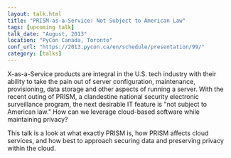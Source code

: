 ```yaml
---
layout: talk.html
title: "PRISM-as-a-Service: Not Subject to American Law"
tags: [upcoming talk]
talk_date: "August, 2013"
location: "PyCon Canada, Toronto"
conf_url: "https://2013.pycon.ca/en/schedule/presentation/99/"
category: [talks]
---
```


X-as-a-Service products are integral in the U.S. tech industry with their ability to take the pain out of server configuration, maintenance, provisioning, data storage and other aspects of running a server. With the recent outing of PRISM, a clandestine national security electronic surveillance program, the next desirable IT feature is "not subject to American law." How can we leverage cloud-based software while maintaining privacy?

This talk is a look at what exactly PRISM is, how PRISM affects cloud services, and how best to approach securing data and preserving privacy within the cloud.